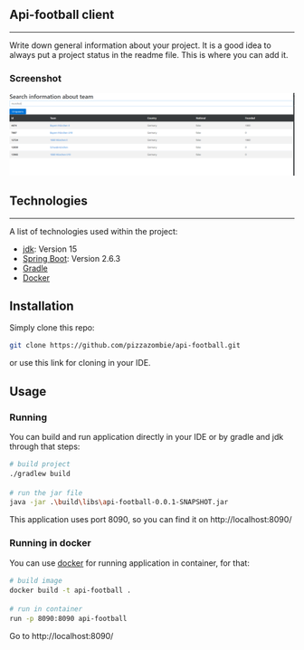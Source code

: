 ## Api-football client
***
Write down general information about your project. It is a good idea to always put a project status in the readme file. This is where you can add it.
### Screenshot
![Image text](src/main/resources/src/homepage.png)

## Technologies
***
A list of technologies used within the project:
* [jdk](https://example.com): Version 15
* [Spring Boot](https://example.com): Version 2.6.3
* [Gradle](https://example.com)
* [Docker](https://example.com)
## Installation
Simply clone this repo:
```bash
git clone https://github.com/pizzazombie/api-football.git
```
or use this link for cloning in your IDE.

## Usage

### Running 
You can build and run application directly in your IDE or by gradle and jdk through that steps:

```bash
# build project
./gradlew build

# run the jar file
java -jar .\build\libs\api-football-0.0.1-SNAPSHOT.jar
```
This application uses port 8090, so you can find it on http://localhost:8090/

### Running in docker

You can use [docker](https://www.docker.com/) for running application in container, for that:
```bash
# build image
docker build -t api-football .

# run in container
run -p 8090:8090 api-football
```
Go to http://localhost:8090/